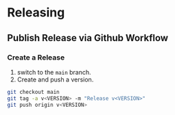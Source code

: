 # Releasing

## Publish Release via Github Workflow

### Create a Release

1. switch to the `main` branch.
2. Create and push a version.

```sh
git checkout main
git tag -a v<VERSION> -m "Release v<VERSION>"
git push origin v<VERSION>
```
